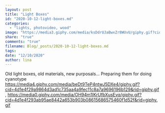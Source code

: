 ```yaml
---
layout: post
title: "Light Boxes"
id: "2020-10-12-light-boxes.md"
categories:
  - "lights, photovideo, wood"
image: "https://media3.giphy.com/media/ksDdrUJaBwxZr8WUvU/giphy.gif?cid=4d1e4f299a6ed26289e5871a132a7e67141b34d7dc8ad927&rid=giphy.gif"
share: "true"
comments: "true"
filename: Blog/_posts/2020-10-12-light-boxes.md
tags: 
date: "12/10/2020"
author: lina
---
```


Old light boxes, old materials, new purposals... Preparing them for doing cyanotype
https://media4.giphy.com/media/beDt9TeP4ntwJ5DXe4/giphy.gif?cid=4d1e4f29a9864d3ad1c735aa4a9fec11c8a7a9696196b129&rid=giphy.gif , https://media0.giphy.com/media/OH94m1IKrUfbXusEvq/giphy.gif?cid=4d1e4f293ab95ae8442a653b903b08615686575460f1d52f&rid=giphy.gif